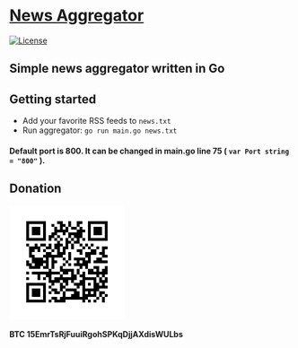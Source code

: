 # [News Aggregator](https://github.com/mrlibertarian/NewsAggregator/)

[![License](https://img.shields.io/badge/license-GPL-yellow.svg)][license]

[license]: https://www.gnu.org/licenses/gpl.html


## Simple news aggregator written in Go

## Getting started

- Add your favorite RSS feeds to `news.txt`
- Run aggregator: `go run main.go news.txt`

#### Default port is 800. It can be changed in main.go line 75 (	`var Port string = "800"` ).

## Donation

[![Bitcoin QR-code](Images/Bitcoin-QR.png)](bitcoin:15EmrTsRjFuuiRgohSPKqDjjAXdisWULbs)

**BTC 15EmrTsRjFuuiRgohSPKqDjjAXdisWULbs**
